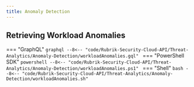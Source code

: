 ```yaml
---
title: Anomaly Detection
---
```


## Retrieving Workload Anomalies
=== "GraphQL"
    ```graphql
    --8<-- "code/Rubrik-Security-Cloud-API/Threat-Analytics/Anomaly-Detection/workloadAnomalies.gql"
    ```
=== "PowerShell SDK"
    ```powershell
    --8<-- "code/Rubrik-Security-Cloud-API/Threat-Analytics/Anomaly-Detection/workloadAnomalies.ps1"
    ```
=== "Shell"
    ```bash
    --8<-- "code/Rubrik-Security-Cloud-API/Threat-Analytics/Anomaly-Detection/workloadAnomalies.sh"
    ```